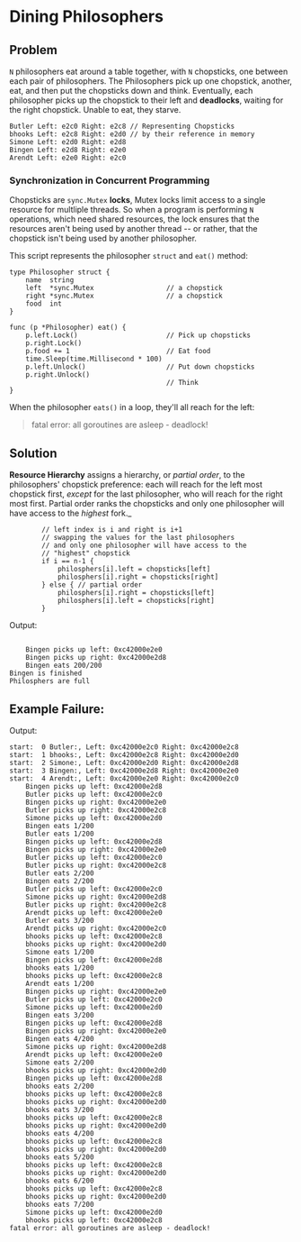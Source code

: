 # Dining Philosophers

## Problem

`N` philosophers eat around a table together, with `N` chopsticks, one between each pair of philosophers. The Philosophers pick up one chopstick, another, eat, and then put the chopsticks down and think. Eventually, each philosopher picks up the chopstick to their left and **deadlocks**, waiting for the right chopstick. Unable to eat, they starve.


```
Butler Left: e2c0 Right: e2c8 // Representing Chopsticks
bhooks Left: e2c8 Right: e2d0 // by their reference in memory
Simone Left: e2d0 Right: e2d8
Bingen Left: e2d8 Right: e2e0
Arendt Left: e2e0 Right: e2c0
```

### Synchronization in Concurrent Programming

Chopsticks are `sync.Mutex` **locks**, Mutex locks limit access to a single resource for multliple threads. So when a program is performing `N` operations, which need shared resources, the lock ensures that the resources aren't being used by another thread -- or rather, that the chopstick isn't being used by another philosopher.

This script represents the philosopher `struct` and `eat()` method:


```
type Philosopher struct {
    name  string
    left  *sync.Mutex                  // a chopstick
    right *sync.Mutex                  // a chopstick
    food  int
}

func (p *Philosopher) eat() {
    p.left.Lock()                      // Pick up chopsticks
    p.right.Lock()
    p.food += 1                        // Eat food
    time.Sleep(time.Millisecond * 100)
    p.left.Unlock()                    // Put down chopsticks
    p.right.Unlock()
                                       // Think
}
```

When the philosopher `eats()` in a loop, they'll all reach for the left:

> fatal error: all goroutines are asleep - deadlock!


## Solution

**Resource Hierarchy** assigns a hierarchy, or _partial order_, to the philosophers' chopstick preference: each will reach for the left most chopstick first, _except_ for the last philosopher, who will reach for the right most first. Partial order ranks the chopsticks and only one philosopher will have access to the _highest_ fork._

```
        // left index is i and right is i+1
        // swapping the values for the last philosophers
        // and only one philosopher will have access to the
        // "highest" chopstick
        if i == n-1 {
            philosphers[i].left = chopsticks[left]
            philosphers[i].right = chopsticks[right]
        } else { // partial order
            philosphers[i].right = chopsticks[left]
            philosphers[i].left = chopsticks[right]
        }
```

Output:

```

    Bingen picks up left: 0xc42000e2e0
    Bingen picks up right: 0xc42000e2d8
    Bingen eats 200/200
Bingen is finished
Philosphers are full

```


## Example Failure:

Output:

```
start:  0 Butler:, Left: 0xc42000e2c0 Right: 0xc42000e2c8
start:  1 bhooks:, Left: 0xc42000e2c8 Right: 0xc42000e2d0
start:  2 Simone:, Left: 0xc42000e2d0 Right: 0xc42000e2d8
start:  3 Bingen:, Left: 0xc42000e2d8 Right: 0xc42000e2e0
start:  4 Arendt:, Left: 0xc42000e2e0 Right: 0xc42000e2c0
    Bingen picks up left: 0xc42000e2d8
    Butler picks up left: 0xc42000e2c0
    Bingen picks up right: 0xc42000e2e0
    Butler picks up right: 0xc42000e2c8
    Simone picks up left: 0xc42000e2d0
    Bingen eats 1/200
    Butler eats 1/200
    Bingen picks up left: 0xc42000e2d8
    Bingen picks up right: 0xc42000e2e0
    Butler picks up left: 0xc42000e2c0
    Butler picks up right: 0xc42000e2c8
    Butler eats 2/200
    Bingen eats 2/200
    Butler picks up left: 0xc42000e2c0
    Simone picks up right: 0xc42000e2d8
    Butler picks up right: 0xc42000e2c8
    Arendt picks up left: 0xc42000e2e0
    Butler eats 3/200
    Arendt picks up right: 0xc42000e2c0
    bhooks picks up left: 0xc42000e2c8
    bhooks picks up right: 0xc42000e2d0
    Simone eats 1/200
    Bingen picks up left: 0xc42000e2d8
    bhooks eats 1/200
    bhooks picks up left: 0xc42000e2c8
    Arendt eats 1/200
    Bingen picks up right: 0xc42000e2e0
    Butler picks up left: 0xc42000e2c0
    Simone picks up left: 0xc42000e2d0
    Bingen eats 3/200
    Bingen picks up left: 0xc42000e2d8
    Bingen picks up right: 0xc42000e2e0
    Bingen eats 4/200
    Simone picks up right: 0xc42000e2d8
    Arendt picks up left: 0xc42000e2e0
    Simone eats 2/200
    bhooks picks up right: 0xc42000e2d0
    Bingen picks up left: 0xc42000e2d8
    bhooks eats 2/200
    bhooks picks up left: 0xc42000e2c8
    bhooks picks up right: 0xc42000e2d0
    bhooks eats 3/200
    bhooks picks up left: 0xc42000e2c8
    bhooks picks up right: 0xc42000e2d0
    bhooks eats 4/200
    bhooks picks up left: 0xc42000e2c8
    bhooks picks up right: 0xc42000e2d0
    bhooks eats 5/200
    bhooks picks up left: 0xc42000e2c8
    bhooks picks up right: 0xc42000e2d0
    bhooks eats 6/200
    bhooks picks up left: 0xc42000e2c8
    bhooks picks up right: 0xc42000e2d0
    bhooks eats 7/200
    Simone picks up left: 0xc42000e2d0
    bhooks picks up left: 0xc42000e2c8
fatal error: all goroutines are asleep - deadlock!
```
